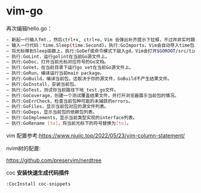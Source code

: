 # vim-go

再次编辑hello.go：

```sh
- 新起一行输入fmt.，然后ctrl+x, ctrl+o，Vim 会弹出补齐提示下拉框，不过并非实时跟随的那种补齐，这个补齐是由gocode提供的。
– 输入一行代码：time.Sleep(time.Second)，执行:GoImports，Vim会自动导入time包。
– 将光标移到Sleep函数上，执行:GoDef或命令模式下敲入gd，Vim会打开$GOROOT/src/time/sleep.go中 的Sleep函数的定义。执行:b 1返回到hellogolang.go。
– 执行:GoLint，运行golint在当前Go源文件上。
– 执行:GoDoc，打开当前光标对应符号的Go文档。
– 执行:GoVet，在当前目录下运行go vet在当前Go源文件上。
– 执行:GoRun，编译运行当前main package。
– 执行:GoBuild，编译当前包，这取决于你的源文件，GoBuild不产生结果文件。
– 执行:GoInstall，安装当前包。
– 执行:GoTest，测试你当前路径下地_test.go文件。
– 执行:GoCoverage，创建一个测试覆盖结果文件，并打开浏览器展示当前包的情况。
– 执行:GoErrCheck，检查当前包种可能的未捕获的errors。
– 执行:GoFiles，显示当前包对应的源文件列表。
– 执行:GoDeps，显示当前包的依赖包列表。
– 执行:GoImplements，显示当前类型实现的interface列表。
– 执行:GoRename [to]，将当前光标下的符号替换为[to]。
```

vim 配置参考:https://www.niuiic.top/2022/05/23/vim-column-statement/

nvim树的配置:

https://github.com/preservim/nerdtree

coc  **安装快速生成代码插件**

```sh
:CocInstall coc-snippets
```

